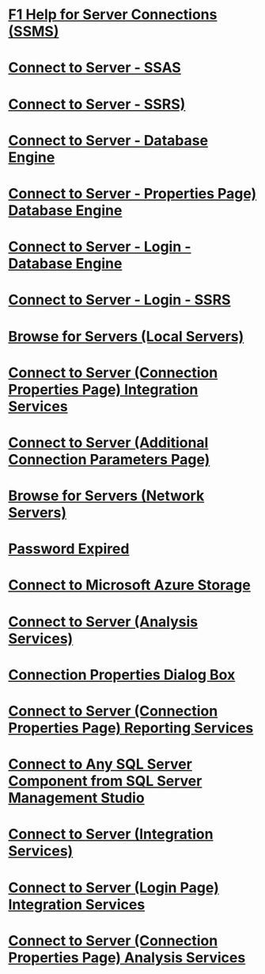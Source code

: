 # [F1 Help for Server Connections (SSMS)](f1-help-for-server-connections-sql-server-management-studio.md)
# [Connect to Server - SSAS](connect-to-server-login-page-analysis-services.md)
# [Connect to Server - SSRS)](connect-to-server-reporting-services.md)
# [Connect to Server - Database Engine](connect-to-server-database-engine.md)
# [Connect to Server - Properties Page) Database Engine](connect-to-server-connection-properties-page-database-engine.md)
# [Connect to Server - Login - Database Engine](connect-to-server-login-page-database-engine.md)
# [Connect to Server - Login - SSRS](connect-to-server-login-page-reporting-services.md)
# [Browse for Servers (Local Servers)](browse-for-servers-local-servers.md)
# [Connect to Server (Connection Properties Page) Integration Services](connect-to-server-connection-properties-page-integration-services.md)
# [Connect to Server (Additional Connection Parameters Page)](connect-to-server-additional-connection-parameters-page.md)
# [Browse for Servers (Network Servers)](browse-for-servers-network-servers.md)
# [Password Expired](password-expired.md)
# [Connect to Microsoft Azure Storage](connect-to-microsoft-azure-storage.md)
# [Connect to Server (Analysis Services)](connect-to-server-analysis-services.md)
# [Connection Properties Dialog Box](connection-properties-dialog-box.md)
# [Connect to Server (Connection Properties Page) Reporting Services](connect-to-server-connection-properties-page-reporting-services.md)
# [Connect to Any SQL Server Component from SQL Server Management Studio](connect-to-any-sql-server-component-from-sql-server-management-studio.md)
# [Connect to Server (Integration Services)](connect-to-server-integration-services.md)
# [Connect to Server (Login Page) Integration Services](connect-to-server-login-page-integration-services.md)
# [Connect to Server (Connection Properties Page) Analysis Services](connect-to-server-connection-properties-page-analysis-services.md)